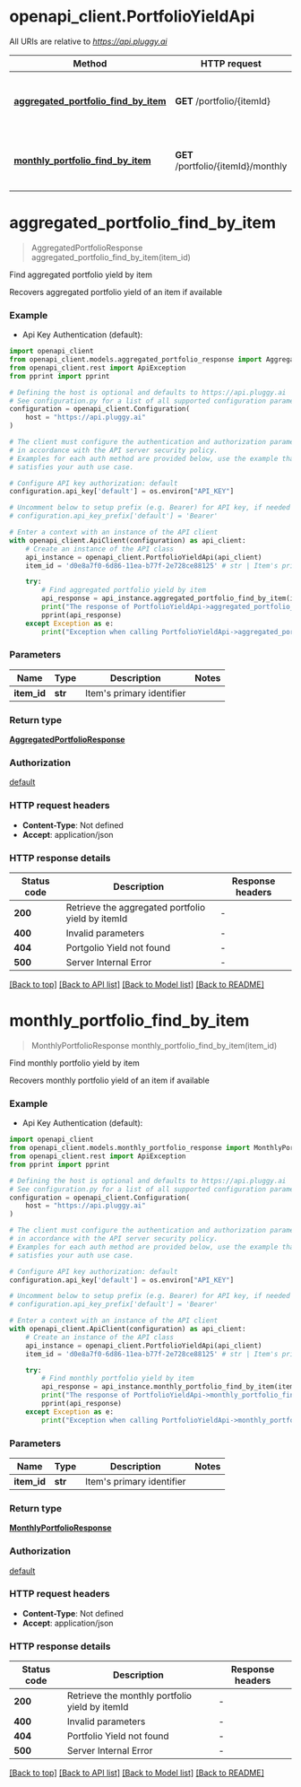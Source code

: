 # openapi_client.PortfolioYieldApi

All URIs are relative to *https://api.pluggy.ai*

Method | HTTP request | Description
------------- | ------------- | -------------
[**aggregated_portfolio_find_by_item**](PortfolioYieldApi.md#aggregated_portfolio_find_by_item) | **GET** /portfolio/{itemId} | Find aggregated portfolio yield by item
[**monthly_portfolio_find_by_item**](PortfolioYieldApi.md#monthly_portfolio_find_by_item) | **GET** /portfolio/{itemId}/monthly | Find monthly portfolio yield by item


# **aggregated_portfolio_find_by_item**
> AggregatedPortfolioResponse aggregated_portfolio_find_by_item(item_id)

Find aggregated portfolio yield by item

Recovers aggregated portfolio yield of an item if available

### Example

* Api Key Authentication (default):

```python
import openapi_client
from openapi_client.models.aggregated_portfolio_response import AggregatedPortfolioResponse
from openapi_client.rest import ApiException
from pprint import pprint

# Defining the host is optional and defaults to https://api.pluggy.ai
# See configuration.py for a list of all supported configuration parameters.
configuration = openapi_client.Configuration(
    host = "https://api.pluggy.ai"
)

# The client must configure the authentication and authorization parameters
# in accordance with the API server security policy.
# Examples for each auth method are provided below, use the example that
# satisfies your auth use case.

# Configure API key authorization: default
configuration.api_key['default'] = os.environ["API_KEY"]

# Uncomment below to setup prefix (e.g. Bearer) for API key, if needed
# configuration.api_key_prefix['default'] = 'Bearer'

# Enter a context with an instance of the API client
with openapi_client.ApiClient(configuration) as api_client:
    # Create an instance of the API class
    api_instance = openapi_client.PortfolioYieldApi(api_client)
    item_id = 'd0e8a7f0-6d86-11ea-b77f-2e728ce88125' # str | Item's primary identifier

    try:
        # Find aggregated portfolio yield by item
        api_response = api_instance.aggregated_portfolio_find_by_item(item_id)
        print("The response of PortfolioYieldApi->aggregated_portfolio_find_by_item:\n")
        pprint(api_response)
    except Exception as e:
        print("Exception when calling PortfolioYieldApi->aggregated_portfolio_find_by_item: %s\n" % e)
```



### Parameters


Name | Type | Description  | Notes
------------- | ------------- | ------------- | -------------
 **item_id** | **str**| Item&#39;s primary identifier | 

### Return type

[**AggregatedPortfolioResponse**](AggregatedPortfolioResponse.md)

### Authorization

[default](../README.md#default)

### HTTP request headers

 - **Content-Type**: Not defined
 - **Accept**: application/json

### HTTP response details

| Status code | Description | Response headers |
|-------------|-------------|------------------|
**200** | Retrieve the aggregated portfolio yield by itemId |  -  |
**400** | Invalid parameters |  -  |
**404** | Portgolio Yield not found |  -  |
**500** | Server Internal Error |  -  |

[[Back to top]](#) [[Back to API list]](../README.md#documentation-for-api-endpoints) [[Back to Model list]](../README.md#documentation-for-models) [[Back to README]](../README.md)

# **monthly_portfolio_find_by_item**
> MonthlyPortfolioResponse monthly_portfolio_find_by_item(item_id)

Find monthly portfolio yield by item

Recovers monthly portfolio yield of an item if available

### Example

* Api Key Authentication (default):

```python
import openapi_client
from openapi_client.models.monthly_portfolio_response import MonthlyPortfolioResponse
from openapi_client.rest import ApiException
from pprint import pprint

# Defining the host is optional and defaults to https://api.pluggy.ai
# See configuration.py for a list of all supported configuration parameters.
configuration = openapi_client.Configuration(
    host = "https://api.pluggy.ai"
)

# The client must configure the authentication and authorization parameters
# in accordance with the API server security policy.
# Examples for each auth method are provided below, use the example that
# satisfies your auth use case.

# Configure API key authorization: default
configuration.api_key['default'] = os.environ["API_KEY"]

# Uncomment below to setup prefix (e.g. Bearer) for API key, if needed
# configuration.api_key_prefix['default'] = 'Bearer'

# Enter a context with an instance of the API client
with openapi_client.ApiClient(configuration) as api_client:
    # Create an instance of the API class
    api_instance = openapi_client.PortfolioYieldApi(api_client)
    item_id = 'd0e8a7f0-6d86-11ea-b77f-2e728ce88125' # str | Item's primary identifier

    try:
        # Find monthly portfolio yield by item
        api_response = api_instance.monthly_portfolio_find_by_item(item_id)
        print("The response of PortfolioYieldApi->monthly_portfolio_find_by_item:\n")
        pprint(api_response)
    except Exception as e:
        print("Exception when calling PortfolioYieldApi->monthly_portfolio_find_by_item: %s\n" % e)
```



### Parameters


Name | Type | Description  | Notes
------------- | ------------- | ------------- | -------------
 **item_id** | **str**| Item&#39;s primary identifier | 

### Return type

[**MonthlyPortfolioResponse**](MonthlyPortfolioResponse.md)

### Authorization

[default](../README.md#default)

### HTTP request headers

 - **Content-Type**: Not defined
 - **Accept**: application/json

### HTTP response details

| Status code | Description | Response headers |
|-------------|-------------|------------------|
**200** | Retrieve the monthly portfolio yield by itemId |  -  |
**400** | Invalid parameters |  -  |
**404** | Portfolio Yield not found |  -  |
**500** | Server Internal Error |  -  |

[[Back to top]](#) [[Back to API list]](../README.md#documentation-for-api-endpoints) [[Back to Model list]](../README.md#documentation-for-models) [[Back to README]](../README.md)


